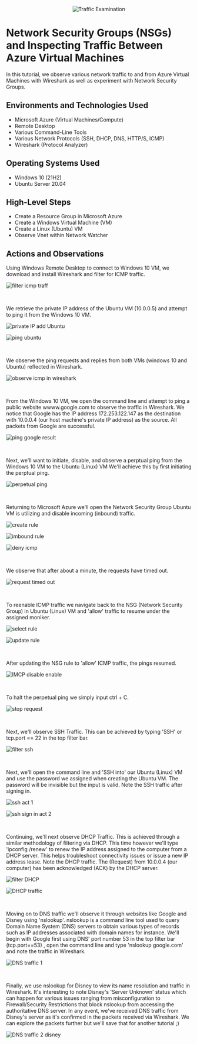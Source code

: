 <p align="center">
<img src="https://i.imgur.com/Ua7udoS.png" alt="Traffic Examination"/>
</p>

<h1>Network Security Groups (NSGs) and Inspecting Traffic Between Azure Virtual Machines</h1>
In this tutorial, we observe various network traffic to and from Azure Virtual Machines with Wireshark as well as experiment with Network Security Groups. <br />




<h2>Environments and Technologies Used</h2>

- Microsoft Azure (Virtual Machines/Compute)
- Remote Desktop
- Various Command-Line Tools
- Various Network Protocols (SSH, DHCP, DNS, HTTP/S, ICMP)
- Wireshark (Protocol Analyzer)

<h2>Operating Systems Used</h2>

- Windows 10 (21H2)
- Ubuntu Server 20.04

<h2>High-Level Steps</h2>

- Create a Resource Group in Microsoft Azure
- Create a Windows Virtual Machine (VM)
- Create a Linux (Ubuntu) VM 
- Observe Vnet within Network Watcher

<h2>Actions and Observations</h2>

<p>
Using Windows Remote Desktop to connect to Windows 10 VM, we download and install Wireshark and filter for ICMP traffic. 
</p>

<p>
  
![filter icmp traff](https://github.com/ishaqjones/NSGs-and-Inspecting-Azure-VM-traffic/assets/156931487/a01068fe-23b1-4aa8-8148-4189ae2f13d3)

</p>

<br />

<p>
We retrieve the private IP address of the Ubuntu VM (10.0.0.5) and attempt to ping it from the Windows 10 VM.
</p>

<p>
  
![private IP add Ubuntu](https://github.com/ishaqjones/NSGs-and-Inspecting-Azure-VM-traffic/assets/156931487/77bba62b-11c1-4b6a-a000-58151d45348f)

</p>

<p>
  
 ![ping ubuntu](https://github.com/ishaqjones/NSGs-and-Inspecting-Azure-VM-traffic/assets/156931487/47ecaa03-0e63-4e11-9c3d-10bb97c48fcb)
 
</p>


<br />

<p>
We observe the ping requests and replies from both VMs (windows 10 and Ubuntu) reflected in Wireshark.
</p>

<p>
  
![observe icmp in wireshark](https://github.com/ishaqjones/NSGs-and-Inspecting-Azure-VM-traffic/assets/156931487/faf6a98b-a2a9-4e32-af14-3496ccdb75ff)

</p>

<br />

<p>
  From the Windows 10 VM, we open the command line and attempt to ping a public website wwww.google.com to observe the traffic in Wireshark. We notice that Google has the IP address 172.253.122.147 as the destination with 10.0.0.4 (our host machine's private IP address)  as the source. All packets from Google are successful. 
</p>

<p>
  
  ![ping google result](https://github.com/ishaqjones/NSGs-and-Inspecting-Azure-VM-traffic/assets/156931487/8c383f2e-0c43-4ef4-ba0b-159cce564fbf)

</p>

<br />

<p>
  Next, we'll want to initiate, disable, and observe a perptual ping from the Windows 10 VM to the Ubuntu (Linux) VM We'll achieve this by first initiating the perptual ping.
</p>

<p>
  
  ![perpetual ping](https://github.com/ishaqjones/NSGs-and-Inspecting-Azure-VM-traffic/assets/156931487/5875a7b1-0c11-479d-b081-614e2a41327b)

</p>
<br />
<p>
  Returning to Microsoft Azure we'll open the Network Security Group Ubuntu VM is utilizing and disable incoming (inbound) traffic.
</p>
<p>
  
  ![create rule](https://github.com/ishaqjones/NSGs-and-Inspecting-Azure-VM-traffic/assets/156931487/6cf24cc3-3451-4a28-b6d3-c75f449b1c5a)

  ![imbound rule](https://github.com/ishaqjones/NSGs-and-Inspecting-Azure-VM-traffic/assets/156931487/1059aefb-25c8-451e-bd51-a2c46b9a9fcd)

  ![deny icmp](https://github.com/ishaqjones/NSGs-and-Inspecting-Azure-VM-traffic/assets/156931487/b1d6ea47-2415-4ed6-be35-c9ca5da1dd7f)

</p>

<br />

<p>
  We observe that after  about a minute, the requests have timed out. 
</p>

<p>

  ![request timed out](https://github.com/ishaqjones/NSGs-and-Inspecting-Azure-VM-traffic/assets/156931487/4f207288-5395-4a73-b546-ec3145e091e2)

</p>
<br />

<p> 
To reenable ICMP traffic we navigate back to the NSG (Network Security Group) in Ubuntu (Linux) VM and 'allow' traffic to resume under the assigned moniker. 
</p>

<p>
  
  ![select rule](https://github.com/ishaqjones/NSGs-and-Inspecting-Azure-VM-traffic/assets/156931487/36e82d60-1aaa-4fa3-84bc-d0cee0653e84)

  ![update rule](https://github.com/ishaqjones/NSGs-and-Inspecting-Azure-VM-traffic/assets/156931487/10490574-df5b-4714-9f20-b1919f57c02a)


</p>
<br />

<p>
  After updating the NSG rule to 'allow' ICMP traffic, the pings resumed. 
</p>
<p>
  
  ![IMCP disable enable](https://github.com/ishaqjones/NSGs-and-Inspecting-Azure-VM-traffic/assets/156931487/1d33b18b-6309-4f67-8d98-cd54b01c5827)

</p>
<br />
<p>
 To halt the perpetual ping we simply input ctrl + C. 
</p>
<p>
  
  ![stop request](https://github.com/ishaqjones/NSGs-and-Inspecting-Azure-VM-traffic/assets/156931487/e3d068b9-fda7-4de9-9d94-09a3de6de9c0)

</p>
<br />
<p>
  Next, we'll observe SSH Traffic. This can be achieved by typing 'SSH' or tcp.port == 22 in the top filter bar. 
</p>
<p>
  
  ![filter ssh](https://github.com/ishaqjones/NSGs-and-Inspecting-Azure-VM-traffic/assets/156931487/07b10982-043f-4bdd-a94d-7d634a58b8e7)

</p>
<br />
<p>
  Next, we'll open the command line and 'SSH into' our Ubuntu (Linux) VM and use the password we assigned when creating the Ubuntu VM. The password will be invisible but the input is valid. Note the SSH traffic after signing in. 
</p>
<p>
  
  ![ssh act 1](https://github.com/ishaqjones/NSGs-and-Inspecting-Azure-VM-traffic/assets/156931487/46abc0a8-d889-4e15-84ce-c3846bbcc9cb)

  ![ssh sign in act 2](https://github.com/ishaqjones/NSGs-and-Inspecting-Azure-VM-traffic/assets/156931487/5cb67eb1-b168-4dc5-a454-e9f72cc9f759)


</p>
<br />
<p>
  Continuing, we'll next observe DHCP Traffic.  This is achieved through a similar methodology of filtering via DHCP. This time however we'll type 'ipconfig /renew' to renew the IP address assigned to the computer from a DHCP server. This helps troubleshoot connectivity issues or issue  a new IP address lease. Note the DHCP traffic. The (Request) from 10.0.0.4 (our computer) has been acknowledged (ACK) by the DHCP server.
</p>
<p>
  
 ![filter DHCP](https://github.com/ishaqjones/NSGs-and-Inspecting-Azure-VM-traffic/assets/156931487/f25a85a0-80d6-495b-96b8-e174cdad1e06)

 ![DHCP traffic](https://github.com/ishaqjones/NSGs-and-Inspecting-Azure-VM-traffic/assets/156931487/39f3e794-ba45-45be-a7eb-7f7b216f7663)

 
</p>
<br />
<p>
  Moving on to DNS traffic we'll observe it through websites like Google and Disney using 'nslookup'. nslookup is a command line tool used to query Domain Name System (DNS) servers to obtain various types of records such as IP addresses associated with domain names for instance. We'll begin with Google first using DNS' port number 53 in the top filter bar (tcp.port==53) , open the command line and type 'nslookup google.com' and note the traffic in Wireshark. 
  
</p>
<p>
  
  ![DNS traffic 1](https://github.com/ishaqjones/NSGs-and-Inspecting-Azure-VM-traffic/assets/156931487/dafdf535-75b1-4c94-b699-a737be607383)

</p>
<br />
<p>
  Finally, we use nslookup for Disney to view its name resolution and traffic in Wireshark. It's interesting to note Disney's 'Server Unknown' status which can happen for various issues ranging from misconfiguration to Firewall/Security Restrictions that block  nslookup from accessing the authoritative DNS server.  In any event, we've received DNS traffic from Disney's server as it's confirmed in the packets received via Wireshark. We can explore the packets further but we'll save that for another tutorial ;) 
</p>
<p>
  
  ![DNS traffic 2 disney](https://github.com/ishaqjones/NSGs-and-Inspecting-Azure-VM-traffic/assets/156931487/0a3e6fd3-bdb3-4503-8668-d6e1238d1891)

</p>





